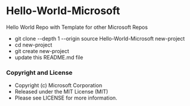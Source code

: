 # Hello-World-Microsoft
Hello World Repo with Template for other Microsoft Repos

- git clone --depth 1 --origin source Hello-World-Microsoft new-project
- cd new-project
- git create new-project
- update this README.md file

### Copyright and License
- Copyright (c) Microsoft Corporation
- Released under the MIT License (MIT)
- Please see LICENSE for more information.
